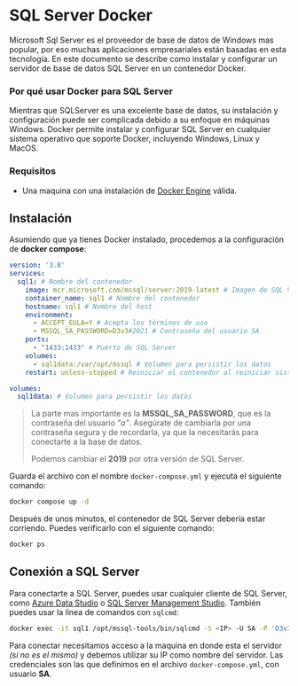 # SQL Server Docker

Microsoft Sql Server es el proveedor de base de datos de Windows mas popular, por eso muchas aplicaciones empresariales están basadas en esta tecnología. En este documento se describe como instalar y configurar un servidor de base de datos SQL Server en un contenedor Docker.

### Por qué usar Docker para SQL Server
Mientras que SQLServer es una excelente base de datos, su instalación y configuración puede ser complicada debido a su enfoque en máquinas Windows. Docker permite instalar y configurar SQL Server en cualquier sistema operativo que soporte Docker, incluyendo Windows, Linux y MacOS.

### Requisitos
- Una maquina con una instalación de [Docker Engine](https://docs.docker.com/engine/install/) válida.  

## Instalación
Asumiendo que ya tienes Docker instalado, procedemos a la configuración de __docker compose__:
```yml
version: '3.8'
services:
  sql1: # Nombre del contenedor
    image: mcr.microsoft.com/mssql/server:2019-latest # Imagen de SQL Server
    container_name: sql1 # Nombre del contenedor
    hostname: sql1 # Nombre del host
    environment:
      - ACCEPT_EULA=Y # Acepta los términos de uso
      - MSSQL_SA_PASSWORD=D3v3#2021 # Contraseña del usuario SA
    ports:
      - "1433:1433" # Puerto de SQL Server
    volumes:
      - sql1data:/var/opt/mssql # Volumen para persistir los datos
    restart: unless-stopped # Reiniciar el contenedor al reiniciar sistema si no se detiene manualmente

volumes:
  sql1data: # Volumen para persistir los datos
```
> La parte mas importante es la __MSSQL_SA_PASSWORD__, que es la contraseña del usuario _"a"_. Asegúrate de cambiarla por una contraseña segura y de recordarla, ya que la necesitarás para conectarte a la base de datos.
>
> Podemos cambiar el __2019__ por otra versión de SQL Server.

Guarda el archivo con el nombre `docker-compose.yml` y ejecuta el siguiente comando:
```bash
docker compose up -d
```

Después de unos minutos, el contenedor de SQL Server debería estar corriendo. Puedes verificarlo con el siguiente comando:
```bash
docker ps
```

## Conexión a SQL Server
Para conectarte a SQL Server, puedes usar cualquier cliente de SQL Server, como [Azure Data Studio](https://docs.microsoft.com/en-us/sql/azure-data-studio/download?view=sql-server-ver15) o [SQL Server Management Studio](https://docs.microsoft.com/en-us/sql/ssms/download-sql-server-management-studio-ssms?view=sql-server-ver15). También puedes usar la línea de comandos con `sqlcmd`:
```bash
docker exec -it sql1 /opt/mssql-tools/bin/sqlcmd -S <IP> -U SA -P 'D3v3#2021'
```
Para conectar necesitamos acceso a la maquina en donde esta el servidor _(si no es el mismo)_ y debemos utilizar su IP como nombre del servidor.
Las credenciales son las que definimos en el archivo `docker-compose.yml`, con usuario __SA__.

<style>
.search-results {
  display: none;
}
</style>